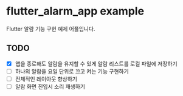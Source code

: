 # flutter_alarm_app example
 
Flutter 알람 기능 구현 예제 어플입니다.

## TODO
- [x] 앱을 종료해도 알람을 유지할 수 있게 알람 리스트를 로컬 파일에 저장하기
- [ ] 하나의 알람을 요일 단위로 끄고 켜는 기능 구현하기
- [ ] 전체적인 레이아웃 향상하기
- [ ] 알람 화면 진입시 소리 재생하기
